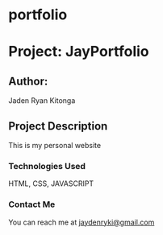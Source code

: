 # portfolio
# Project: JayPortfolio
## Author:
 Jaden Ryan Kitonga
## Project Description
 This is my personal website
### Technologies Used
 HTML, CSS, JAVASCRIPT
 ### Contact Me
 You can reach me at jaydenryki@gmail.com


